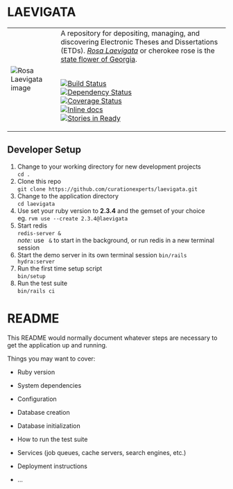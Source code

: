 # LAEVIGATA

<table width="100%">
<tr><td>
<img alt="Rosa Laevigata image" src="app/assets/images/RosaLaevigata.jpg">
</td><td>
A repository for depositing, managing, and discovering
Electronic Theses and Dissertations (ETDs).
<a href="https://en.wikipedia.org/wiki/Rosa_laevigata"><em>Rosa Laevigata</em></a>
or cherokee rose is the <a href="https://georgia.gov/georgia-facts-and-symbols">state flower of Georgia</a>.
<br/><br/>

[![Build Status](https://travis-ci.org/curationexperts/laevigata.svg?branch=master)](https://travis-ci.org/curationexperts/laevigata)      
[![Dependency Status](https://gemnasium.com/badges/github.com/curationexperts/laevigata.svg)](https://gemnasium.com/github.com/curationexperts/laevigata)     
[![Coverage Status](https://coveralls.io/repos/github/curationexperts/laevigata/badge.svg?branch=master)](https://coveralls.io/github/curationexperts/laevigata?branch=master)    
[![Inline docs](http://inch-ci.org/github/curationexperts/laevigata.svg?branch=master)](http://inch-ci.org/github/curationexperts/laevigata)     
[![Stories in Ready](https://badge.waffle.io/curationexperts/laevigata.png?label=ready&title=Ready)](https://waffle.io/curationexperts/laevigata)  

</td></tr>
</table>

## Developer Setup

1. Change to your working directory for new development projects   
    `cd .`
1. Clone this repo   
    `git clone https://github.com/curationexperts/laevigata.git`
1. Change to the application directory  
    `cd laevigata`
1. Use set your ruby version to **2.3.4** and the gemset of your choice  
    eg. `rvm use --create 2.3.4@laevigata`
1. Start redis  
    `redis-server &`  
    *note:* use ` &` to start in the background, or run redis in a new terminal session  
1. Start the demo server in its own terminal session
    `bin/rails hydra:server`
1. Run the first time setup script  
    `bin/setup`
1. Run the test suite  
    `bin/rails ci`

# README

This README would normally document whatever steps are necessary to get the
application up and running.

Things you may want to cover:

* Ruby version

* System dependencies

* Configuration

* Database creation

* Database initialization

* How to run the test suite

* Services (job queues, cache servers, search engines, etc.)

* Deployment instructions

* ...
